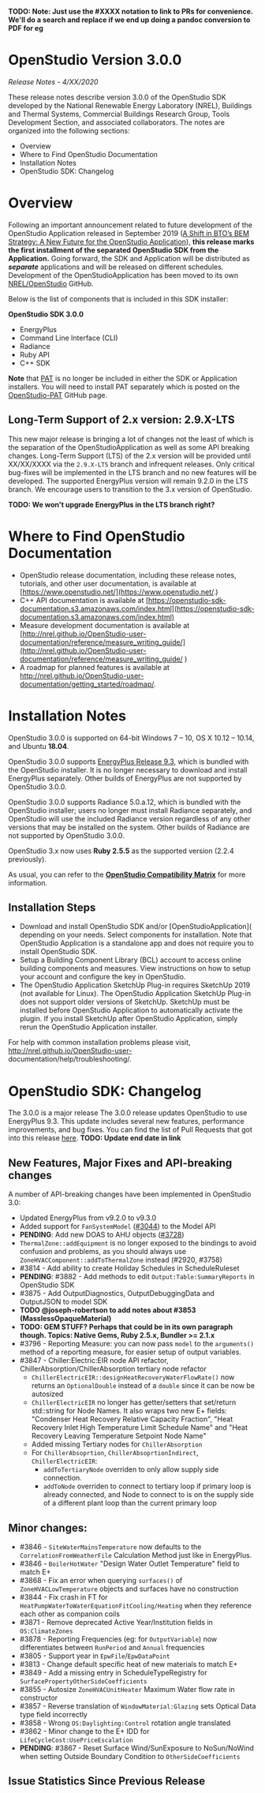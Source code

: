 **TODO: Note: Just use the #XXXX notation to link to PRs for convenience. We'll do a search and replace if we end up doing a pandoc conversion to PDF for eg**


# OpenStudio Version 3.0.0

_Release Notes - 4/XX/2020_


These release notes describe version 3.0.0 of the OpenStudio SDK developed by the National Renewable Energy Laboratory (NREL), Buildings and Thermal Systems, Commercial Buildings Research Group, Tools Development Section, and associated collaborators. The notes are organized into the following sections:

-  Overview
-  Where to Find OpenStudio Documentation
-  Installation Notes
-  OpenStudio SDK: Changelog


# Overview

Following an important announcement related to future development of the OpenStudio Application released in September 2019 ([A Shift in BTO’s BEM Strategy: A New Future for the OpenStudio Application](https://www.openstudio.net/new-future-for-openstudio-application)), **this release marks the first installment of the separated OpenStudio SDK from the Application.**
Going forward, the SDK and Application will be distributed as ***separate*** applications and will be released on different schedules. Development of the OpenStudioApplication has been moved to its own [NREL/OpenStudio](https://github.com/NREL/OpenStudioApplication/) GitHub.

Below is the list of components that is included in this SDK installer:

__**OpenStudio SDK 3.0.0**__
- EnergyPlus
- Command Line Interface (CLI)
- Radiance
- Ruby API
- C++ SDK

**Note** that [PAT](https://github.com/NREL/OpenStudio-PAT) is no longer be included in either the SDK or Application installers. You will need to install PAT separately which is posted on the [OpenStudio-PAT](https://github.com/NREL/OpenStudio-PAT) GitHub page.

## Long-Term Support of 2.x version: 2.9.X-LTS

This new major release is bringing a lot of changes not the least of which is the separation of the OpenStudioApplication as well as some API breaking changes.
Long-Term Support (LTS) of the 2.x version will be provided until XX/XX/XXXX via the `2.9.X-LTS` branch and infrequent releases. Only critical bug-fixes will be implemented in the LTS branch
and no new features will be developed. The supported EnergyPlus version will remain 9.2.0 in the LTS branch. We encourage users to transition to the 3.x version of OpenStudio.

**TODO: We won't upgrade EnergyPlus in the LTS branch right?** 

# Where to Find OpenStudio Documentation

- OpenStudio release documentation, including these release notes, tutorials, and other user documentation, is available at [https://www.openstudio.net/](https://www.openstudio.net/.)
- C++ API documentation is available at [https://openstudio-sdk-documentation.s3.amazonaws.com/index.html](https://openstudio-sdk-documentation.s3.amazonaws.com/index.html)
- Measure development documentation is available at [http://nrel.github.io/OpenStudio-user-documentation/reference/measure_writing_guide/](http://nrel.github.io/OpenStudio-user-documentation/reference/measure_writing_guide/ )
- A roadmap for planned features is available at http://nrel.github.io/OpenStudio-user-documentation/getting_started/roadmap/.

# Installation Notes

OpenStudio 3.0.0 is supported on 64-bit Windows 7 – 10, OS X 10.12 – 10.14, and Ubuntu **18.04**.

OpenStudio 3.0.0 supports [EnergyPlus Release 9.3](https://github.com/NREL/EnergyPlus/releases/tag/v9.3.0), which is bundled with the OpenStudio installer. It is no longer necessary to download and install EnergyPlus separately. Other builds of EnergyPlus are not supported by OpenStudio 3.0.0.

OpenStudio 3.0.0 supports Radiance 5.0.a.12, which is bundled with the OpenStudio installer; users no longer must install Radiance separately, and OpenStudio will use the included Radiance version regardless of any other versions that may be installed on the system. Other builds of Radiance are not supported by OpenStudio 3.0.0.

OpenStudio 3.x now uses **Ruby 2.5.5** as the supported version (2.2.4 previously).

As usual, you can refer to the **[OpenStudio Compatibility Matrix](https://github.com/NREL/OpenStudio/wiki/OpenStudio-Version-Compatibility-Matrix)** for more information.

## Installation Steps

- Download and install OpenStudio SDK and/or [OpenStudioApplication]( depending on your needs. Select components for installation. Note that OpenStudio Application is a standalone app and does not require you to install OpenStudio SDK.
- Setup a Building Component Library (BCL) account to access online building components and measures. View instructions on how to setup your account and configure the key in OpenStudio.
- The OpenStudio Application SketchUp Plug-in requires SketchUp 2019 (not available for Linux). The OpenStudio Application SketchUp Plug-in does not support older versions of SketchUp. SketchUp must be installed before OpenStudio Application to automatically activate the plugin. If you install SketchUp after OpenStudio Application, simply rerun the OpenStudio Application installer.

For help with common installation problems please visit, http://nrel.github.io/OpenStudio-user- documentation/help/troubleshooting/.

# OpenStudio SDK: Changelog

The 3.0.0 is a major release
The 3.0.0 release updates OpenStudio to use EnergyPlus 9.3. This update includes several new features, performance improvements, and bug fixes.
You can find the list of Pull Requests that got into this release [here](https://github.com/NREL/OpenStudio/pulls?utf8=%E2%9C%93&q=is%3Apr+is%3Aclosed+created%3A2019-12-07..2020-02-25+).
**TODO: Update end date in link**

## New Features, Major Fixes and API-breaking changes

A number of API-breaking changes have been implemented in OpenStudio 3.0:

* Updated EnergyPlus from v9.2.0 to v9.3.0
* Added support for `FanSystemModel` ([#3044](https://github.com/NREL/OpenStudio/issues/3044)) to the Model API
* **PENDING**: Add new DOAS to AHU objects ([#3728](https://github.com/NREL/OpenStudio/issues/3728))
* `ThermalZone::addEquipment` is no longer exposed to the bindings to avoid confusion and problems, as you should always use `ZoneHVACComponent::addToThermalZone` instead (#2920, #3758)
* #3814 - Add ability to create Holiday Schedules in ScheduleRuleset
* **PENDING**: #3882 - Add methods to edit `Output:Table:SummaryReports` in OpenStudio SDK
* #3875 - Add OutputDiagnostics, OutputDebuggingData and OutputJSON to model SDK
* **TODO @joseph-robertson to add notes about #3853 (MasslessOpaqueMaterial)**
* **TODO: GEM STUFF? Perhaps that could be in its own paragraph though. Topics: Native Gems, Ruby 2.5.x, Bundler >= 2.1.x**
* #3796 - Reporting Measure: you can now pass `model` to the `arguments()` method of a reporting measure, for easier setup of output variables.
* #3847 - Chiller:Electric:EIR node API refactor, ChillerAbsorption/ChillerAbsorption tertiary node refactor
    * `ChillerElectricEIR::designHeatRecoveryWaterFlowRate()` now returns an `OptionalDouble` instead of a `double` since it can be now be autosized
    * `ChillerElectricEIR` no longer has getter/setters that set/return std::string for Node Names. It also wraps two new E+ fields: "Condenser Heat Recovery Relative Capacity Fraction", "Heat Recovery Inlet High Temperature Limit Schedule Name" and "Heat Recovery Leaving Temperature Setpoint Node Name"
    * Added missing Tertiary nodes for `ChillerAbsorption`
    * For `ChillerAbsoprtion`, `ChillerAbsoprtionIndirect`, `ChillerElectricEIR`: 
        * `addToTertiaryNode` overriden to only allow supply side connection.
        * `addToNode` overriden to connect to tertiary loop if primary loop is already connected, and Node to connect to is on the supply side of a different plant loop than the current primary loop

## Minor changes:

* #3846 - `SiteWaterMainsTemperature` now defaults to the `CorrelationFromWeatherFile` Calculation Method just like in EnergyPlus.
* #3846 - `BoilerHotWater` "Design Water Outlet Temperature" field to match E+
* #3868 - Fix an error when querying `surfaces()` of `ZoneHVACLowTemperature` objects and surfaces have no construction
* #3844 - Fix crash in FT for `HeatPumpWaterToWaterEquationFitCooling/Heating` when they reference each other as companion coils
* #3871 - Remove deprecated Active Year/Institution fields in `OS:ClimateZones`
* #3878 - Reporting Frequencies (eg: for `OutputVariable`) now differentiates between `RunPeriod` and `Annual` frequencies
* #3805 - Support year in `EpwFile`/`EpwDataPoint`
* #3813 - Change default specific heat of new materials to match E+
* #3849 - Add a missing entry in ScheduleTypeRegistry for `SurfacePropertyOtherSideCoefficients`
* #3855 - Autosize `ZoneHVACUnitHeater` Maximum Water flow rate in constructor
* #3857 - Reverse translation of `WindowMaterial:Glazing` sets Optical Data type field incorrectly
* #3858 - Wrong `OS:Daylighting:Control` rotation angle translated
* #3862 - Minor change to the E+ IDD for `LifeCycleCost:UsePriceEscalation`
* **PENDING**: #3867 - Reset Surface Wind/SunExposure to NoSun/NoWind when setting Outside Boundary Condition to `OtherSideCoefficients`

## Issue Statistics Since Previous Release
